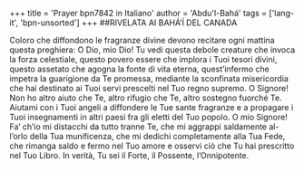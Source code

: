 +++
title = 'Prayer bpn7842 in Italiano'
author = 'Abdu'l-Bahá'
tags = ['lang-it', 'bpn-unsorted']
+++
##RIVELATA AI BAHÁ’Í DEL CANADA

Coloro che diffondono le fragranze divine devono recitare ogni mattina questa preghiera:
O  Dio, mio Dio! Tu vedi questa debole creature che invoca la forza celestiale, questo povero essere che implora i Tuoi tesori divini, questo assetato che agogna la fonte di vita eterna, quest’infermo che impetra la guarigione da Te promessa, mediante la sconfinata misericordia che hai destinato ai Tuoi servi prescelti nel Tuo regno supremo.
O Signore! Non ho altro aiuto che Te, altro rifugio che Te, altro sostegno fuorché Te. Aiutami con i Tuoi angeli a diffondere le Tue sante fragranze e a propagare i Tuoi insegnamenti in altri paesi fra gli eletti del Tuo popolo.
O mio Signore! Fa’ ch’io mi distacchi da tutto tranne Te, che mi aggrappi saldamente al-l’orlo della Tua munificenza, che mi dedichi completamente alla Tua Fede, che rimanga saldo e fermo nel Tuo amore e osservi ciò che Tu hai prescritto nel Tuo Libro.
In verità, Tu sei il Forte, il Possente, l’Onnipotente.
